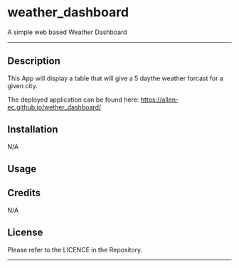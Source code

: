 # weather_dashboard

A simple web based Weather Dashboard

---

## Description

This App will display a table that will give a 5 daythe weather forcast for a given city.

The deployed application can be found here: https://allen-ec.github.io/wether_dashboard/

## Installation

N/A

## Usage





## Credits

N/A

## License

Please refer to the LICENCE in the Repository.

---
